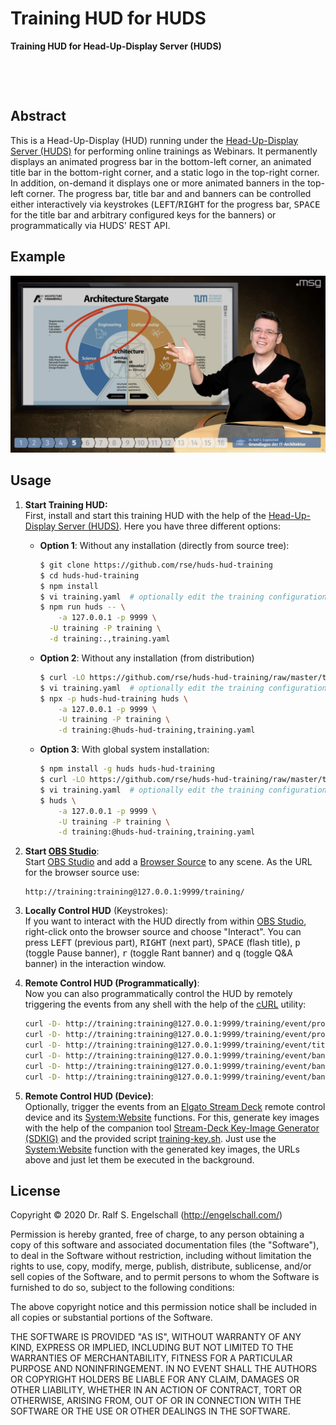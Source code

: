 
Training HUD for HUDS
======================

**Training HUD for Head-Up-Display Server (HUDS)**

<p/>
<img src="https://nodei.co/npm/huds-hud-training.png?downloads=true&stars=true" alt=""/>

<p/>
<img src="https://david-dm.org/rse/huds-hud-training.png" alt=""/>

Abstract
--------

This is a Head-Up-Display (HUD) running under the [Head-Up-Display Server
(HUDS)](https://github.com/rse/huds) for performing online trainings as Webinars. It permanently
displays an animated progress bar in the bottom-left corner, an
animated title bar in the bottom-right corner, and a static logo in
the top-right corner. In addition, on-demand it displays one or more
animated banners in the top-left corner. The progress bar, title bar
and and banners can be controlled either interactively via keystrokes
(<kbd>LEFT</kbd>/<kbd>RIGHT</kbd> for the progress bar, <kbd>SPACE</kbd>
for the title bar and arbitrary configured keys for the banners) or
programmatically via HUDS' REST API.

Example
-------

![screenshot](screenshot.jpg)

Usage
-----

1. **Start Training HUD:**<br/>
   First, install and start this training HUD with the help of the
   [Head-Up-Display Server (HUDS)](https://github.com/rse/huds).
   Here you have three different options:

    -   **Option 1**: Without any installation (directly from source tree):

        ```sh
        $ git clone https://github.com/rse/huds-hud-training
        $ cd huds-hud-training
        $ npm install
        $ vi training.yaml  # optionally edit the training configuration
        $ npm run huds -- \
            -a 127.0.0.1 -p 9999 \
          -U training -P training \
          -d training:.,training.yaml
        ```

    -   **Option 2**: Without any installation (from distribution)

        ```sh
        $ curl -LO https://github.com/rse/huds-hud-training/raw/master/training.yaml
        $ vi training.yaml  # optionally edit the training configuration
        $ npx -p huds-hud-training huds \
            -a 127.0.0.1 -p 9999 \
            -U training -P training \
            -d training:@huds-hud-training,training.yaml
        ```

    -   **Option 3**: With global system installation:

        ```sh
        $ npm install -g huds huds-hud-training
        $ curl -LO https://github.com/rse/huds-hud-training/raw/master/training.yaml
        $ vi training.yaml  # optionally edit the training configuration
        $ huds \
            -a 127.0.0.1 -p 9999 \
            -U training -P training \
            -d training:@huds-hud-training,training.yaml
        ```

2.  **Start [OBS Studio](https://obsproject.com/)**:</br>
    Start [OBS Studio](https://obsproject.com/) and add a [Browser
    Source](https://obsproject.com/wiki/Sources-Guide#browsersource) to
    any scene. As the URL for the browser source use:

    ```
    http://training:training@127.0.0.1:9999/training/
    ```

3.  **Locally Control HUD** (Keystrokes):<br/>
    If you want to interact with the HUD directly from within [OBS Studio](https://obsproject.com/),
    right-click onto the browser source and
    choose "Interact". You can press <kbd>LEFT</kbd> (previous part),
    <kbd>RIGHT</kbd> (next part), <kbd>SPACE</kbd> (flash title),
    <kbd>p</kbd> (toggle Pause banner), <kbd>r</kbd> (toggle Rant
    banner) and <kbd>q</kbd> (toggle Q&A banner)
    in the interaction window.

3.  **Remote Control HUD (Programmatically)**:<br/>
    Now you can also programmatically control the HUD by remotely triggering the events
    from any shell with the help of the [cURL](https://curl.haxx.se/) utility:

    ```sh
	curl -D- http://training:training@127.0.0.1:9999/training/event/progress.event=prev
	curl -D- http://training:training@127.0.0.1:9999/training/event/progress.event=next
	curl -D- http://training:training@127.0.0.1:9999/training/event/title.event=bounce
	curl -D- http://training:training@127.0.0.1:9999/training/event/banner-pause.event=toggle
	curl -D- http://training:training@127.0.0.1:9999/training/event/banner-rant.event=toggle
	curl -D- http://training:training@127.0.0.1:9999/training/event/banner-qna.event=toggle
    ```

4.  **Remote Control HUD (Device)**:<br/>
    Optionally, trigger the events from an
    [Elgato Stream Deck](https://www.elgato.com/en/gaming/stream-deck)
    remote control device and its [System:Website](https://help.elgato.com/hc/en-us/articles/360028234471-Elgato-Stream-Deck-System-Actions) functions.
    For this, generate key images with the help of the companion tool
    [Stream-Deck Key-Image Generator (SDKIG)](https://github.com/rse/sdkig)
	and the provided script [training-key.sh](./training-key.sh).
	Just use the [System:Website](https://help.elgato.com/hc/en-us/articles/360028234471-Elgato-Stream-Deck-System-Actions) function
	with the generated key images, the URLs above and just let them be executed in the background.

License
-------

Copyright &copy; 2020 Dr. Ralf S. Engelschall (http://engelschall.com/)

Permission is hereby granted, free of charge, to any person obtaining
a copy of this software and associated documentation files (the
"Software"), to deal in the Software without restriction, including
without limitation the rights to use, copy, modify, merge, publish,
distribute, sublicense, and/or sell copies of the Software, and to
permit persons to whom the Software is furnished to do so, subject to
the following conditions:

The above copyright notice and this permission notice shall be included
in all copies or substantial portions of the Software.

THE SOFTWARE IS PROVIDED "AS IS", WITHOUT WARRANTY OF ANY KIND,
EXPRESS OR IMPLIED, INCLUDING BUT NOT LIMITED TO THE WARRANTIES OF
MERCHANTABILITY, FITNESS FOR A PARTICULAR PURPOSE AND NONINFRINGEMENT.
IN NO EVENT SHALL THE AUTHORS OR COPYRIGHT HOLDERS BE LIABLE FOR ANY
CLAIM, DAMAGES OR OTHER LIABILITY, WHETHER IN AN ACTION OF CONTRACT,
TORT OR OTHERWISE, ARISING FROM, OUT OF OR IN CONNECTION WITH THE
SOFTWARE OR THE USE OR OTHER DEALINGS IN THE SOFTWARE.

